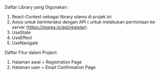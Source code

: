 

Daftar Library yang Digunakan :
1. React-Context sebagai library utama di projek ini
2.   Axios untuk berinteraksi dengan API ( untuk melakukan permintaan ke server (https://reqres.in/api/register).
3. UseState
4. UseEffect
5. UseNavigate


Daftar Fitur dalam Project
  1.  Halaman awal = Registration Page
  2.  Halaman user = Email Confirmation Page

